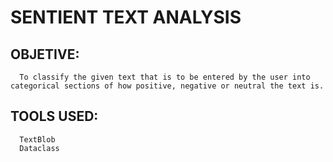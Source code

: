 # SENTIENT TEXT ANALYSIS
## OBJETIVE:
      To classify the given text that is to be entered by the user into categorical sections of how positive, negative or neutral the text is.
## TOOLS USED:
      TextBlob
      Dataclass
